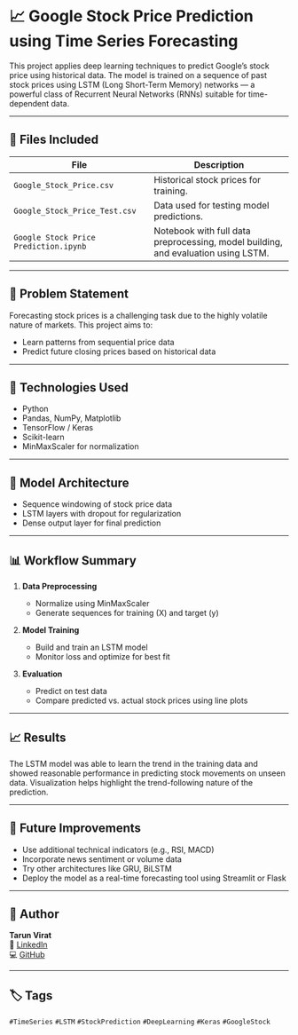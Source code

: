 # 📈 Google Stock Price Prediction using Time Series Forecasting

This project applies deep learning techniques to predict Google’s stock price using historical data. The model is trained on a sequence of past stock prices using LSTM (Long Short-Term Memory) networks — a powerful class of Recurrent Neural Networks (RNNs) suitable for time-dependent data.

---

## 📁 Files Included

| File                             | Description                                   |
|----------------------------------|-----------------------------------------------|
| `Google_Stock_Price.csv`         | Historical stock prices for training.         |
| `Google_Stock_Price_Test.csv`    | Data used for testing model predictions.      |
| `Google Stock Price Prediction.ipynb` | Notebook with full data preprocessing, model building, and evaluation using LSTM. |

---

## 📌 Problem Statement

Forecasting stock prices is a challenging task due to the highly volatile nature of markets. This project aims to:
- Learn patterns from sequential price data
- Predict future closing prices based on historical data

---

## 🔧 Technologies Used

- Python
- Pandas, NumPy, Matplotlib
- TensorFlow / Keras
- Scikit-learn
- MinMaxScaler for normalization

---

## 🧠 Model Architecture

- Sequence windowing of stock price data
- LSTM layers with dropout for regularization
- Dense output layer for final prediction

---

## 📊 Workflow Summary

1. **Data Preprocessing**
   - Normalize using MinMaxScaler
   - Generate sequences for training (X) and target (y)

2. **Model Training**
   - Build and train an LSTM model
   - Monitor loss and optimize for best fit

3. **Evaluation**
   - Predict on test data
   - Compare predicted vs. actual stock prices using line plots

---

## 📈 Results

The LSTM model was able to learn the trend in the training data and showed reasonable performance in predicting stock movements on unseen data. Visualization helps highlight the trend-following nature of the prediction.

---

## 🚀 Future Improvements

- Use additional technical indicators (e.g., RSI, MACD)
- Incorporate news sentiment or volume data
- Try other architectures like GRU, BiLSTM
- Deploy the model as a real-time forecasting tool using Streamlit or Flask

---

## 👤 Author

**Tarun Virat**  
🔗 [LinkedIn](https://www.linkedin.com/in/tarunpeela29)  
💻 [GitHub](https://github.com/TarunVirat)

---

## 🏷️ Tags

`#TimeSeries` `#LSTM` `#StockPrediction` `#DeepLearning` `#Keras` `#GoogleStock`



